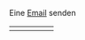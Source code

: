 Eine <a href="mailto:ulbrich.dennis@t-online.de">Email</i></a> senden
<table>
<tr>
<td><a href="https://arxiv.org/search/math?searchtype=author&query=Ulbrich%2C+D"><i class="ai ai-arxiv ai-2x"></i></a></td>
<td><a href="https://orcid.org/0000-0001-5541-011X"><i class="ai ai-orcid ai-2x"></i></a></td>
<td><a href="https://scholar.google.at/citations?user=b1u5plUAAAAJ&hl=de&oi=sra"><i class="ai ai-google-scholar ai-2x"></i></a></td>
<td><a href="https://www.researchgate.net/profile/Dennis-Ulbrich-2"><i class="ai ai-researchgate ai-2x"></i></a></td>
<td><a href="https://www.linkedin.com/in/ulbrichdennis/"><i class="fa-brands fa-linkedin fa-2x"></i></a></td>
</tr>
</table>



